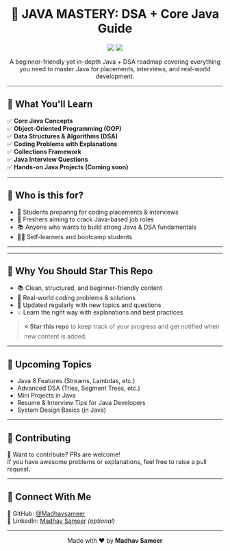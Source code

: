 <h1 align="center">🚀 JAVA MASTERY: DSA + Core Java Guide</h1>

<p align="center">
  <img src="https://img.shields.io/github/stars/Madhavsameer/JAVA_MASTERY?style=social" />
  <img src="https://img.shields.io/github/forks/Madhavsameer/JAVA_MASTERY?style=social" />
</p>

<p align="center">
  A beginner-friendly yet in-depth Java + DSA roadmap covering everything you need to master Java for placements, interviews, and real-world development.
</p>

---

## 📌 What You'll Learn

✅ **Core Java Concepts**  
✅ **Object-Oriented Programming (OOP)**  
✅ **Data Structures & Algorithms (DSA)**  
✅ **Coding Problems with Explanations**  
✅ **Collections Framework**  
✅ **Java Interview Questions**  
✅ **Hands-on Java Projects (Coming soon)**

---

## 🧠 Who is this for?

- 🚀 Students preparing for coding placements & interviews  
- 💼 Freshers aiming to crack Java-based job roles  
- 📚 Anyone who wants to build strong Java & DSA fundamentals  
- 🧑‍💻 Self-learners and bootcamp students

---

---

## 🌟 Why You Should Star This Repo

- 📚 Clean, structured, and beginner-friendly content  
- 🧩 Real-world coding problems & solutions  
- 🧠 Updated regularly with new topics and questions  
- 💡 Learn the right way with explanations and best practices

> **⭐ Star this repo** to keep track of your progress and get notified when new content is added.

---

## 🚀 Upcoming Topics

- Java 8 Features (Streams, Lambdas, etc.)  
- Advanced DSA (Tries, Segment Trees, etc.)  
- Mini Projects in Java  
- Resume & Interview Tips for Java Developers  
- System Design Basics (in Java)

---

## 🤝 Contributing

🙌 Want to contribute? PRs are welcome!  
If you have awesome problems or explanations, feel free to raise a pull request.

---

## 🔗 Connect With Me

📌 GitHub: [@Madhavsameer](https://github.com/Madhavsameer)  
📌 LinkedIn: [Madhav Sameer](https://www.linkedin.com/in/madhavsameer) *(optional)*

---

<p align="center">
  Made with ❤️ by <b>Madhav Sameer</b>
</p>



